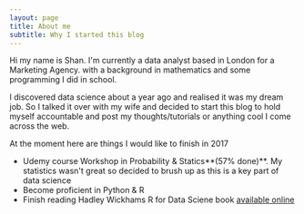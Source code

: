 ```yaml
---
layout: page
title: About me
subtitle: Why I started this blog
---
```


Hi my name is Shan. I'm currently a  data analyst based in London for a Marketing Agency. with a background in mathematics and some programming I did in school. 

I discovered data science about a year ago and realised it was my dream job. So I talked it over with my wife and decided to start this blog to hold myself accountable and post my thoughts/tutorials or anything cool I come across the web.

At the moment here are things I would like to finish in 2017
- Udemy course Workshop in Probability & Statics**(57% done)**. My statistics wasn't great so decided to brush up as this is a key part of data science
- Become proficient in Python & R
- Finish reading Hadley Wickhams R for Data Sciene book [available online](http://r4ds.had.co.nz/index.html)

